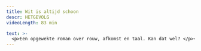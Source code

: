 ```yaml
---
title: Wit is altijd schoon
descr: HETGEVOLG
videoLength: 83 min

text: >-
  <p>Een opgewekte roman over rouw, afkomst en taal. Kan dat wel? </p><p>Wie de roman Wit is altijd schoon van Leo Pleysier heeft gelezen, kent het antwoord. In een buitengewone heldere en lichtvoetige taal beschrijft Pleysier de complexe gevoelens van een zoon voor zijn overleden moeder, die hem heel lang bedolven heeft onder haar gepraat. Het levert een warm en liefdevol portret op van de moeder. Na het succes van U bent mijn moeder gaan Stefan Perceval en Sien Eggers opnieuw samen aan de slag met een beklijvende tekst over afscheid en ontdekken, over samen en alleen.</p><h5>Credits</h5><p>Tekst: Leo Pleysier</p><p>Van/met: Stefan Perceval (regie), Sien Eggers, Kwinten Van Heden (spel) en Jan Strobbe (scenografie)</p><p>‍</p>
---
```

